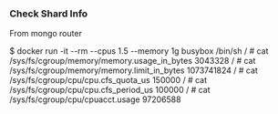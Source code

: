 

### Check Shard Info
From mongo router 




$ docker run -it --rm --cpus 1.5 --memory 1g busybox /bin/sh
/ # cat /sys/fs/cgroup/memory/memory.usage_in_bytes
3043328
/ # cat /sys/fs/cgroup/memory/memory.limit_in_bytes
1073741824
/ # cat /sys/fs/cgroup/cpu/cpu.cfs_quota_us
150000
/ # cat /sys/fs/cgroup/cpu/cpu.cfs_period_us
100000
/ # cat /sys/fs/cgroup/cpu/cpuacct.usage
97206588